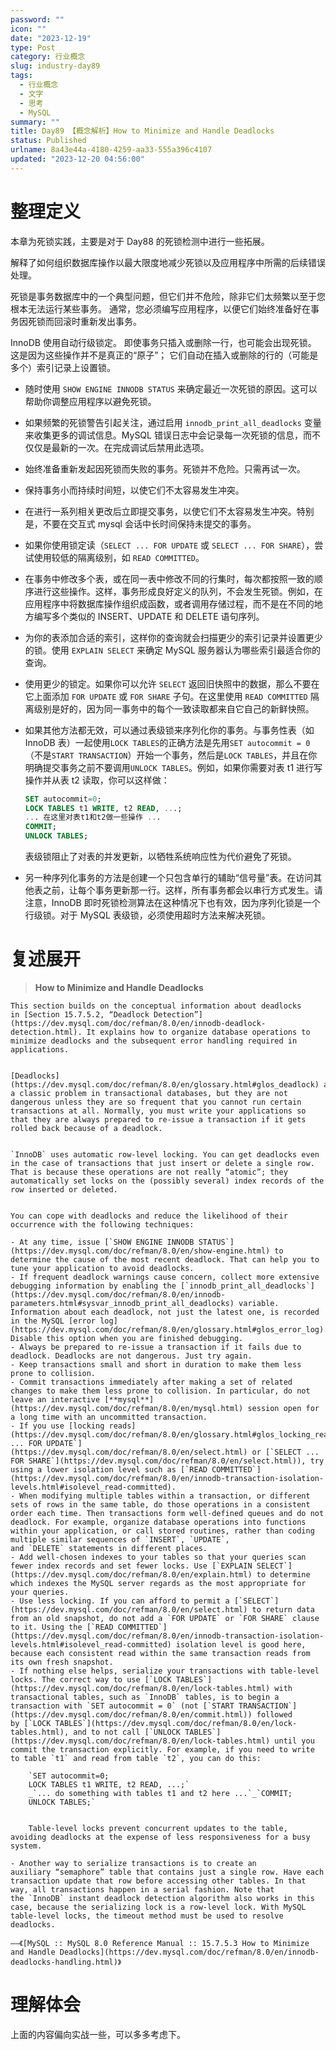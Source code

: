 ```yaml
---
password: ""
icon: ""
date: "2023-12-19"
type: Post
category: 行业概念
slug: industry-day89
tags:
  - 行业概念
  - 文字
  - 思考
  - MySQL
summary: ""
title: Day89 【概念解析】How to Minimize and Handle Deadlocks
status: Published
urlname: 8a43e44a-4180-4259-aa33-555a396c4107
updated: "2023-12-20 04:56:00"
---
```


# 整理定义

本章为死锁实践，主要是对于 Day88 的死锁检测中进行一些拓展。

解释了如何组织数据库操作以最大限度地减少死锁以及应用程序中所需的后续错误处理。

死锁是事务数据库中的一个典型问题，但它们并不危险，除非它们太频繁以至于您根本无法运行某些事务。 通常，您必须编写应用程序，以便它们始终准备好在事务因死锁而回滚时重新发出事务。

InnoDB 使用自动行级锁定。 即使事务只插入或删除一行，也可能会出现死锁。 这是因为这些操作并不是真正的“原子”； 它们自动在插入或删除的行的（可能是多个）索引记录上设置锁。

- 随时使用 `SHOW ENGINE INNODB STATUS` 来确定最近一次死锁的原因。这可以帮助你调整应用程序以避免死锁。
- 如果频繁的死锁警告引起关注，通过启用 `innodb_print_all_deadlocks` 变量来收集更多的调试信息。MySQL 错误日志中会记录每一次死锁的信息，而不仅仅是最新的一次。在完成调试后禁用此选项。
- 始终准备重新发起因死锁而失败的事务。死锁并不危险。只需再试一次。
- 保持事务小而持续时间短，以使它们不太容易发生冲突。
- 在进行一系列相关更改后立即提交事务，以使它们不太容易发生冲突。特别是，不要在交互式 mysql 会话中长时间保持未提交的事务。
- 如果你使用锁定读（`SELECT ... FOR UPDATE` 或 `SELECT ... FOR SHARE`），尝试使用较低的隔离级别，如 `READ COMMITTED`。
- 在事务中修改多个表，或在同一表中修改不同的行集时，每次都按照一致的顺序进行这些操作。这样，事务形成良好定义的队列，不会发生死锁。例如，在应用程序中将数据库操作组织成函数，或者调用存储过程，而不是在不同的地方编写多个类似的 INSERT、UPDATE 和 DELETE 语句序列。
- 为你的表添加合适的索引，这样你的查询就会扫描更少的索引记录并设置更少的锁。使用 `EXPLAIN SELECT` 来确定 MySQL 服务器认为哪些索引最适合你的查询。
- 使用更少的锁定。如果你可以允许 `SELECT` 返回旧快照中的数据，那么不要在它上面添加 `FOR UPDATE` 或 `FOR SHARE` 子句。在这里使用 `READ COMMITTED` 隔离级别是好的，因为同一事务中的每个一致读取都来自它自己的新鲜快照。
- 如果其他方法都无效，可以通过表级锁来序列化你的事务。与事务性表（如 InnoDB 表）一起使用`LOCK TABLES`的正确方法是先用`SET autocommit = 0`（不是`START TRANSACTION`）开始一个事务，然后是`LOCK TABLES`，并且在你明确提交事务之前不要调用`UNLOCK TABLES`。例如，如果你需要对表 t1 进行写操作并从表 t2 读取，你可以这样做：

  ```sql
  SET autocommit=0;
  LOCK TABLES t1 WRITE, t2 READ, ...;
  ... 在这里对表t1和t2做一些操作 ...
  COMMIT;
  UNLOCK TABLES;
  ```

  表级锁阻止了对表的并发更新，以牺牲系统响应性为代价避免了死锁。

- 另一种序列化事务的方法是创建一个只包含单行的辅助“信号量”表。在访问其他表之前，让每个事务更新那一行。这样，所有事务都会以串行方式发生。请注意，InnoDB 即时死锁检测算法在这种情况下也有效，因为序列化锁是一个行级锁。对于 MySQL 表级锁，必须使用超时方法来解决死锁。

# 复述展开

> **How to Minimize and Handle Deadlocks**

    This section builds on the conceptual information about deadlocks in [Section 15.7.5.2, “Deadlock Detection”](https://dev.mysql.com/doc/refman/8.0/en/innodb-deadlock-detection.html). It explains how to organize database operations to minimize deadlocks and the subsequent error handling required in applications.


    [Deadlocks](https://dev.mysql.com/doc/refman/8.0/en/glossary.html#glos_deadlock) are a classic problem in transactional databases, but they are not dangerous unless they are so frequent that you cannot run certain transactions at all. Normally, you must write your applications so that they are always prepared to re-issue a transaction if it gets rolled back because of a deadlock.


    `InnoDB` uses automatic row-level locking. You can get deadlocks even in the case of transactions that just insert or delete a single row. That is because these operations are not really “atomic”; they automatically set locks on the (possibly several) index records of the row inserted or deleted.


    You can cope with deadlocks and reduce the likelihood of their occurrence with the following techniques:

    - At any time, issue [`SHOW ENGINE INNODB STATUS`](https://dev.mysql.com/doc/refman/8.0/en/show-engine.html) to determine the cause of the most recent deadlock. That can help you to tune your application to avoid deadlocks.
    - If frequent deadlock warnings cause concern, collect more extensive debugging information by enabling the [`innodb_print_all_deadlocks`](https://dev.mysql.com/doc/refman/8.0/en/innodb-parameters.html#sysvar_innodb_print_all_deadlocks) variable. Information about each deadlock, not just the latest one, is recorded in the MySQL [error log](https://dev.mysql.com/doc/refman/8.0/en/glossary.html#glos_error_log). Disable this option when you are finished debugging.
    - Always be prepared to re-issue a transaction if it fails due to deadlock. Deadlocks are not dangerous. Just try again.
    - Keep transactions small and short in duration to make them less prone to collision.
    - Commit transactions immediately after making a set of related changes to make them less prone to collision. In particular, do not leave an interactive [**mysql**](https://dev.mysql.com/doc/refman/8.0/en/mysql.html) session open for a long time with an uncommitted transaction.
    - If you use [locking reads](https://dev.mysql.com/doc/refman/8.0/en/glossary.html#glos_locking_read) ([`SELECT ... FOR UPDATE`](https://dev.mysql.com/doc/refman/8.0/en/select.html) or [`SELECT ... FOR SHARE`](https://dev.mysql.com/doc/refman/8.0/en/select.html)), try using a lower isolation level such as [`READ COMMITTED`](https://dev.mysql.com/doc/refman/8.0/en/innodb-transaction-isolation-levels.html#isolevel_read-committed).
    - When modifying multiple tables within a transaction, or different sets of rows in the same table, do those operations in a consistent order each time. Then transactions form well-defined queues and do not deadlock. For example, organize database operations into functions within your application, or call stored routines, rather than coding multiple similar sequences of `INSERT`, `UPDATE`, and `DELETE` statements in different places.
    - Add well-chosen indexes to your tables so that your queries scan fewer index records and set fewer locks. Use [`EXPLAIN SELECT`](https://dev.mysql.com/doc/refman/8.0/en/explain.html) to determine which indexes the MySQL server regards as the most appropriate for your queries.
    - Use less locking. If you can afford to permit a [`SELECT`](https://dev.mysql.com/doc/refman/8.0/en/select.html) to return data from an old snapshot, do not add a `FOR UPDATE` or `FOR SHARE` clause to it. Using the [`READ COMMITTED`](https://dev.mysql.com/doc/refman/8.0/en/innodb-transaction-isolation-levels.html#isolevel_read-committed) isolation level is good here, because each consistent read within the same transaction reads from its own fresh snapshot.
    - If nothing else helps, serialize your transactions with table-level locks. The correct way to use [`LOCK TABLES`](https://dev.mysql.com/doc/refman/8.0/en/lock-tables.html) with transactional tables, such as `InnoDB` tables, is to begin a transaction with `SET autocommit = 0` (not [`START TRANSACTION`](https://dev.mysql.com/doc/refman/8.0/en/commit.html)) followed by [`LOCK TABLES`](https://dev.mysql.com/doc/refman/8.0/en/lock-tables.html), and to not call [`UNLOCK TABLES`](https://dev.mysql.com/doc/refman/8.0/en/lock-tables.html) until you commit the transaction explicitly. For example, if you need to write to table `t1` and read from table `t2`, you can do this:

    	`SET autocommit=0;
    	LOCK TABLES t1 WRITE, t2 READ, ...;`
    	_`... do something with tables t1 and t2 here ...`_`COMMIT;
    	UNLOCK TABLES;`


    	Table-level locks prevent concurrent updates to the table, avoiding deadlocks at the expense of less responsiveness for a busy system.

    - Another way to serialize transactions is to create an auxiliary “semaphore” table that contains just a single row. Have each transaction update that row before accessing other tables. In that way, all transactions happen in a serial fashion. Note that the `InnoDB` instant deadlock detection algorithm also works in this case, because the serializing lock is a row-level lock. With MySQL table-level locks, the timeout method must be used to resolve deadlocks.

    ——《[MySQL :: MySQL 8.0 Reference Manual :: 15.7.5.3 How to Minimize and Handle Deadlocks](https://dev.mysql.com/doc/refman/8.0/en/innodb-deadlocks-handling.html)》

# 理解体会

上面的内容偏向实战一些，可以多多考虑下。

